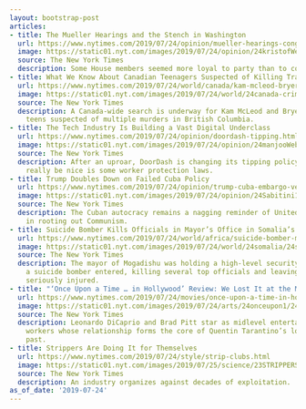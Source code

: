 ```yaml
---
layout: bootstrap-post
articles:
- title: The Mueller Hearings and the Stench in Washington
  url: https://www.nytimes.com/2019/07/24/opinion/mueller-hearings-congress.html
  image: https://static01.nyt.com/images/2019/07/24/opinion/24kristofWeb/24kristofWeb-facebookJumbo.jpg
  source: The New York Times
  description: Some House members seemed more loyal to party than to country.
- title: What We Know About Canadian Teenagers Suspected of Killing Traveling Couple
  url: https://www.nytimes.com/2019/07/24/world/canada/kam-mcleod-bryer-schmegelsky-missing-teens-suspects-murder-canada-british-columbia.html
  image: https://static01.nyt.com/images/2019/07/24/world/24canada-crime/24canada-crime-facebookJumbo.jpg
  source: The New York Times
  description: A Canada-wide search is underway for Kam McLeod and Bryer Schmegelsky,
    teens suspected of multiple murders in British Columbia.
- title: The Tech Industry Is Building a Vast Digital Underclass
  url: https://www.nytimes.com/2019/07/24/opinion/doordash-tipping.html
  image: https://static01.nyt.com/images/2019/07/24/opinion/24manjooWeb/24manjooWeb-facebookJumbo.jpg
  source: The New York Times
  description: After an uproar, DoorDash is changing its tipping policy. What would
    really be nice is some worker protection laws.
- title: Trump Doubles Down on Failed Cuba Policy
  url: https://www.nytimes.com/2019/07/24/opinion/trump-cuba-embargo-venezuela.html
  image: https://static01.nyt.com/images/2019/07/24/opinion/24Sabitini1/24Sabitini1-facebookJumbo.jpg
  source: The New York Times
  description: The Cuban autocracy remains a nagging reminder of United States impotence
    in rooting out Communism.
- title: Suicide Bomber Kills Officials in Mayor’s Office in Somalia’s Capital
  url: https://www.nytimes.com/2019/07/24/world/africa/suicide-bomber-mayor-somalia.html
  image: https://static01.nyt.com/images/2019/07/24/world/24somalia/24somalia-facebookJumbo.jpg
  source: The New York Times
  description: The mayor of Mogadishu was holding a high-level security meeting when
    a suicide bomber entered, killing several top officials and leaving the mayor
    seriously injured.
- title: "‘Once Upon a Time … in Hollywood’ Review: We Lost It at the Movies"
  url: https://www.nytimes.com/2019/07/24/movies/once-upon-a-time-in-hollywood-review.html
  image: https://static01.nyt.com/images/2019/07/24/arts/24onceupon1/24onceupon1-facebookJumbo.jpg
  source: The New York Times
  description: Leonardo DiCaprio and Brad Pitt star as midlevel entertainment industry
    workers whose relationship forms the core of Quentin Tarantino’s look at the movie
    past.
- title: Strippers Are Doing It for Themselves
  url: https://www.nytimes.com/2019/07/24/style/strip-clubs.html
  image: https://static01.nyt.com/images/2019/07/25/science/23STRIPPERS-17/23STRIPPERS-17-facebookJumbo.jpg
  source: The New York Times
  description: An industry organizes against decades of exploitation.
as_of_date: '2019-07-24'
---
```


